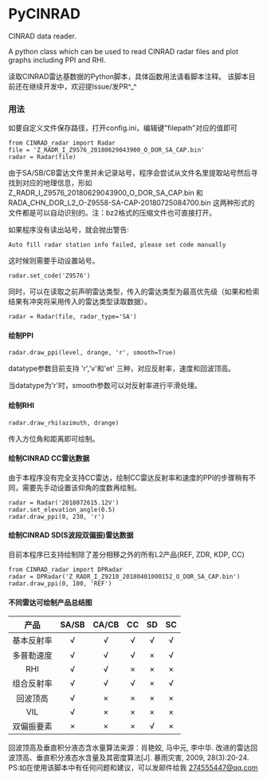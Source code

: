 # PyCINRAD
CINRAD data reader.

A python class which can be used to read CINRAD radar files and plot graphs including PPI and RHI.

读取CINRAD雷达基数据的Python脚本，具体函数用法请看脚本注释。
该脚本目前还在继续开发中，欢迎提Issue/发PR^_^


### 用法
如要自定义文件保存路径，打开config.ini，编辑键"filepath"对应的值即可

```
from CINRAD_radar import Radar
file = 'Z_RADR_I_Z9576_20180629043900_O_DOR_SA_CAP.bin'
radar = Radar(file)
```
由于SA/SB/CB雷达文件里并未记录站号，程序会尝试从文件名里提取站号然后寻找到对应的地理信息，形如 Z_RADR_I_Z9576_20180629043900_O_DOR_SA_CAP.bin 和 RADA_CHN_DOR_L2_O-Z9558-SA-CAP-20180725084700.bin 这两种形式的文件都是可以自动识别的。注：bz2格式的压缩文件也可直接打开。

如果程序没有读出站号，就会抛出警告:
```
Auto fill radar station info failed, please set code manually
```

这时候则需要手动设置站号。
```
radar.set_code('Z9576')
```

同时，可以在读取之前声明雷达类型，传入的雷达类型为最高优先级（如果和检索结果有冲突将采用传入的雷达类型读取数据）。
```
radar = Radar(file, radar_type='SA')
```

#### 绘制PPI
```
radar.draw_ppi(level, drange, 'r', smooth=True)
```
datatype参数目前支持 'r','v'和'et' 三种，对应反射率，速度和回波顶高。

当datatype为'r'时，smooth参数可以对反射率进行平滑处理。


#### 绘制RHI
```
radar.draw_rhi(azimuth, drange)
```
传入方位角和距离即可绘制。

#### 绘制CINRAD CC雷达数据

由于本程序没有完全支持CC雷达，绘制CC雷达反射率和速度的PPI的步骤稍有不同，需要先手动设置该仰角的度数再绘制。

```
radar = Radar('2018072615.12V')
radar.set_elevation_angle(0.5)
radar.draw_ppi(0, 230, 'r')
```

#### 绘制CINRAD SD(S波段双偏振)雷达数据

目前本程序已支持绘制除了差分相移之外的所有L2产品(REF, ZDR, KDP, CC)

```
from CINRAD_radar import DPRadar
radar = DPRadar('Z_RADR_I_Z9210_20180401000152_O_DOR_SA_CAP.bin')
radar.draw_ppi(0, 100, 'REF')
```

#### 不同雷达可绘制产品总结图

|产品|SA/SB|CA/CB|CC|SD|SC|
|:-:|:-:|:-:|:-:|:-:|:-:|
|基本反射率|√|√|√|√|√|
|多普勒速度|√|√|√|×|√|
|RHI|√|√|×|×|×|
|组合反射率|√|√|√|×|√|
|回波顶高|√|×|×|×|×|
|VIL|√|×|×|×|×|
|双偏振要素|×|×|×|√|×|

回波顶高及垂直积分液态含水量算法来源：肖艳姣, 马中元, 李中华. 改进的雷达回波顶高、垂直积分液态水含量及其密度算法[J]. 暴雨灾害, 2009, 28(3):20-24.
PS:如在使用该脚本中有任何问题和建议，可以发邮件给我 274555447@qq.com
